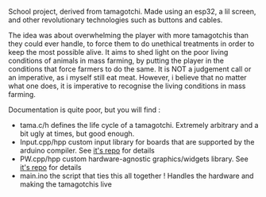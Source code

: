 School project, derived from tamagotchi.
Made using an esp32, a lil screen, and other revolutionary technologies such as buttons and cables.

The idea was about overwhelming the player with more tamagotchis than they could ever handle, to force them to do unethical treatments in order to keep the most possible alive. It aims to shed light on the poor living conditions of animals in mass farming, by putting the player in the conditions that force farmers to do the same.
It is NOT a judgement call or an imperative, as i myself still eat meat. However, i believe that no matter what one does, it is imperative to recognise the living conditions in mass farming.

Documentation is quite poor, but you will find :
  - tama.c/h
    defines the life cycle of a tamagotchi. Extremely arbitrary and a bit ugly at times, but good enough.
  - Input.cpp/hpp
    custom input library for boards that are supported by the arduino compiler. See [it's repo](https://github.com/AKArien0/arduino-input-handler) for details
  - PW.cpp/hpp
    custom hardware-agnostic graphics/widgets library. See [it's repo](https://github.com/AKArien0/PW-lib) for details
  - main.ino
    the script that ties this all together ! Handles the hardware and making the tamagotchis live
